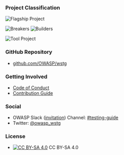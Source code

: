 ### Project Classification

![Flagship Project](/assets/images/common/owasp_level_flagship.svg)

![Breakers](/assets/images/common/owasp_breakers.svg)
![Builders](/assets/images/common/owasp_builders.svg)

![Tool Project](assets/images/common/owasp_documentation_project.svg)

### GitHub Repository

* [github.com/OWASP/wstg](https://github.com/OWASP/wstg)

### Getting Involved

* [Code of Conduct](https://github.com/OWASP/wstg/blob/master/CODE_OF_CONDUCT.md)
* [Contribution Guide](https://github.com/OWASP/wstg/blob/master/CONTRIBUTING.md)

### Social

* OWASP Slack ([invitation](https://join.slack.com/t/owasp/shared_invite/enQtNjExMTc3MTg0MzU4LWQ2Nzg3NGJiZGQ2MjRmNzkzN2Q4YzU1MWYyZTdjYjA2ZTA5M2RkNzE2ZjdkNzI5ZThhOWY5MjljYWZmYmY4ZjM)) Channel: [#testing-guide](https://app.slack.com/client/T04T40NHX/CJ2QDHLRJ)
* Twitter: [@owasp_wstg](https://twitter.com/owasp_wstg)

### License

* [![CC BY-SA 4.0](https://licensebuttons.net/l/by-sa/4.0/80x15.png)](https://creativecommons.org/licenses/by-sa/4.0/) CC BY-SA 4.0
